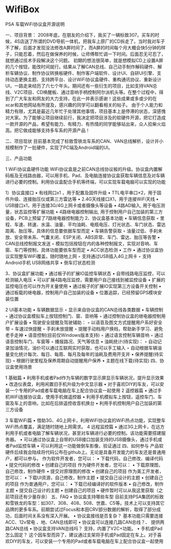 # WifiBox
PSA 车载WiFi协议盒开源说明

一、项目背景：
	2008年底，在朋友的介绍下，我买了一辆标致307。买车的时候，4S店送了所谓的DVD导航一体机，把我车上原厂的CD拆走了。当时我对车子不了解，后面才发现没法修改A屏时间了，而A屏的时间每个月大概会快5分钟的样子，只能忍着，然后在做保养的时候，让师傅帮忙调一下时间。后面忍无可忍了，就想通过技术手段解决这个问题。
	初期的想法很简单，就是想模拟CD上设置A屏的几个按钮，能改时间就行。结果从了解CAN总线、自己动手制作解码硬件、解析车辆协议、制作协议转换板硬件、制作客户端软件、设计UI、自研UI引擎、支持动态更换主题、支持跨平台、设计WiFi协议盒硬件、重构通讯协议、重新设计UI，一路走来经历了六七个年头。期间还有一些衍生的项目，比如支持VAN总线、V2C项目、CD唤醒板、通过音响手柄控制阿尔派机头等。在整个过程中，得到了广大车友和网友的大力支持，在此一并表示感谢！这些成果或多或少的在xcar和其他网站有所提及，感兴趣的同学可以翻看相关的帖子。
	由于个人能力和精力有限，尤其是最近几年忙于处理其他事情，项目基本上是停滞的状态，深感愧对大家。为了能够让项目继续前行，我决定把项目涉及的软硬件开源，把它打造成一款开源的产品，希望有能力、有精力、有热情的同学能够站出来，众人拾柴火焰高。把它做成能够支持多车系的开源产品！
	
二、项目现状
	目前基本完成了标致雪铁龙车系的CAN、VAN总线解析，设计并小规模制作了一批硬件，实现了PC端及Android端的UI。

三、产品功能

1 WiFi协议盒硬件功能
	WiFi协议盒是之前CAN总线协议板的升级。协议盒内置解码板及无线路由器，可以用手机、Pad、及电脑连接协议盒获取车辆信息及对车辆进行必要的控制。利用协议盒配合手机等终端，可以实现车载电脑可以实现的功能

1）协议盒接口
    • 有线网口x1 ，用于配置及固件升级
    • TTL电平串口×2，用于固件升级、连接胎压仪或第三方雷达等
    • 2.4G天线接口X1，用于连接WiFi天线
    • USB接口x1，用于连接3G/4G上网卡或者摄像头等设备
    • 4路AD输入, 用于电压测量，状态监控等扩展功能
    • 4路继电器控制输出, 用于控制用户自己加装的第三方设备，PCB上预留了7路继电器控制能力
2、协议盒基本功能
    • 车辆信息获取
        ◦ 里程、车速、转速、水温、油量、平均油耗、电瓶电压、灯光状态、车门状态、雷达距离、胎压等。具体的信息要依据车型而定
    • 车辆告警获取
        ◦ 油量过低、手刹未放、安全带未系、气囊关闭、ESP关闭、ABS异常、车门、雷达、胎压等告警
    • CAN总线控制报文发送
        ◦ 模拟包括按钮在内的各种控制报文，实现对音响、车窗、车门等控制，具体功能要依车型而定
    • ACC状态检测
    • 工作
    • 通过协议盒协议实现整车WiFi覆盖，随时随地上网
        ◦ 支持通过USB插入4G上网卡
        ◦ 支持Android手机 USB网络共享
    • 倒车灯状态检测
      
3、协议盒扩展功能
    • 通过板子的扩展IO监控车辆状态
    • 自带线路电压监控，可以检测输入电压
    • 可以扩展4路电压监控，需要用户自己接线到被监控设备
    • 扩展的监控电压也可以作为开关量使用
    • 通过板子的扩展IO实现第三方设备开关控制
    • 通过板载的继电器，控制用户自己加装的设备
    • 位置追踪，已经预留GPS模块安装位置

2 UI基本功能
    • 车辆数据显示
        ◦ 显示来自协议盒的CAN总线各类数据
    • 车辆控制
        ◦ 通过协议盒模拟车上按钮控制门、窗、音响等
        ◦ 通过控制协议盒的继电器控制用户扩展设备
    • 驾驶安全提醒及驾驶辅助：
        ◦ 以语音及图文方式提醒用户系好安全带
        ◦ 车速过快提醒
        ◦ 手刹未放提醒
        ◦ 提醒手动档用户换档，帮助新手学习、避免老手走神
    • 语音控制(目前仅Windows版本支持)
        ◦ 通过语言控制车辆音响
        ◦ 通过语音控制车门、车窗等
        ◦ 播报路况、天气等信息
    • 油耗统计(待实现)：
        ◦ 自动记录加油情况，油价可以通过互联网实时获取，也可以手工输入
        ◦ 自动根据车辆油量变化统计每次、每日、每周、每月及每年的油耗及费用开支并
    • 保养提醒(待实现)
        ◦ 根据行驶里程及保养周期自动提醒用户保养
    • 主题在线下载(待实现)
四、协议盒使用场景
	
1 基础篇
    • 利用手机或者Pad作为车辆的数字显示屏显示车辆状况，提升显示效果
    • 改造仪表盘，利用闲置旧手机升级为中文显示器
    • 对于喜欢DIY的车友，可以安装一个专用的Pad或者车载电脑在车上配合协议盒一起使用
2 遥控器篇
    • 通过手机WiFi连接协议盒，使用手机做遥控器
    • 利用手机模拟车上按钮，遥控车门、车窗及车上的音响，比如在后排遥控收音机换台
    • 利用手机控制用户自己加装的第三方设备
      
3 车载WiFi篇
    • 借助3G、4G上网卡，利用WiFi协议盒的WiFi热点功能，实现整车WiFi热点覆盖，满足随时随地上网需求。
4 远程监控篇
    • 通过3G上网卡，在远方利用手机或者电脑了解车辆状况，甚至对车辆进行必要的控制。该功能需要搭建服务器。
    • 可以通过协议盒上自带的USB接口加装支持的USB摄像头，通过手机或者Pad监控车辆
    • 可以利用这一功能做倒车影像，验证通过
四、如何参与
	产品软硬件后续我会陆续将代码公布在github上。无论是具备开发能力的车友还是普通用户，都可以参与。
	作为软件开发者，您可以：
    • 下载代码，自己修改、编译代码
    • 提交代码的修改
    • 创建自己的项目
	作为硬件开发者，您可以：
    • 下载原理图，自己修改，制作硬件
    • 提交对原理图的修改
    • 创建自己的项目
	作为美工开发者，您可以：
    • 下载UI资源，自己修改，制作主题
    • 提交自己设计的主题
    • 创建自己的项目
	作为普通用户，您可以：
    • 下载已经编译好的软件版本
    • 自己修改，制作主题
    • 提交自己设计的主题
    • 创建自己的项目
    • 硬件暂时可以从我这里获取（之前项目还有少量存余）
五、FAQ
    • 协议盒支持哪些车型
	目前支持PSA集团的标致和雪铁龙的车型：如307、308、408、508、世嘉、C5等。技术上可以支持其它品牌的更多车系。前期尝试过Focus和本田CRV部分数据的解析，取得了部分成功，后面时间关系没有深入开展。
    • 协议盒接线是否复杂？
	基本功能只需要连接ACC、12v常电 、地、CAN总线即可
    • 协议盒可以连接几路CAN总线？、
	提供两路CAN总线
    • 协议盒支持VAN总线吗？
	支持，内置了V2C+功能。
    • 手机或Pad怎么固定？
	这个因车型而异了，建议通过支架将手机或Pad固定在车上。对于喜欢DIY的车友，可以安装一个专用的Pad或者车载电脑在车上配合协议盒一起使用

	
